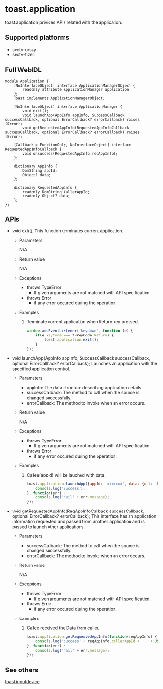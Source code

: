 # toast.application
toast.application privides APIs related with the application.

## Supported platforms
* sectv-orsay
* sectv-tizen

## Full WebIDL
```WebIDL
module Application {
    [NoInterfaceObject] interface ApplicationManagerObject {
        readonly attribute ApplicationManager application;
    };
    Toast implements ApplicationManagerObject;

    [NoInterfaceObject] interface ApplicationManager {
        void exit();
        void launchApp(AppInfo appInfo, SuccessCallback successCallback, optional ErrorCallback? errorCallback) raises (Error);
        void getRequestedAppInfo(RequestedAppInfoCallback successCallback, optional ErrorCallback? errorCallback) raises (Error);
    
    [Callback = FunctionOnly, NoInterfaceObject] interface RequestedAppInfoCallback {
        void onsuccess(RequestedAppInfo reqAppInfo);
    };

    dictionary AppInfo {
        DomString appId;
        Object? data;
    };

    dictionary RequestedAppInfo {
        readonly DomString CallerAppId;
        readonly Object? data;
    };       
};
```

## APIs
* void exit();
This function terminates current application.
	* Parameters

		N/A

	* Return value

		N/A

	* Exceptions
		* throws TypeError
			* If given arguments are not matched with API specification.
		* throws Error
			* if any error occured during the operation.
	* Examples
		1. Terminate current application when Return key pressed.

			```js
			window.addEventListener('keydown', function (e) {
				if(e.keyCode === tvKeyCode.Return) {
					toast.application.exit();
				}
			});
			```

* void launchApp(AppInfo appInfo, SuccessCallback successCallback, optional ErrorCallback? errorCallback);
Launches an application with the specified application control.
	* Parameters
        - appInfo: The data structure describing application details.
        - successCallback: The method to call when the source is changed successfully.
        - errorCallback: The method to invoke when an error occurs.
	* Return value

		N/A

	* Exceptions
		* throws TypeError
			* If given arguments are not matched with API specification.
		* throws Error
			* if any error occured during the operation.
	* Examples
		1. Callee(appId) will be lauched with data.

			```js
	        toast.application.launchApp({appId: 'xxxxxxx', data: {url: 'http://...', info: 'This is video url.'}}, function() {
	        	console.log('success');
	        }, function(err) {
	        	console.log('fail' + err.message);
	        });

			```

* void getRequestedAppInfo(ReqAppInfoCallback successCallback, optional ErrorCallback? errorCallback);
This interface has an application information requested and passed from another application and is passed to launch other applications. 
	* Parameters
	    - successCallback: The method to call when the source is changed successfully.
	    - errorCallback: The method to invoke when an error occurs.
	* Return value

		N/A

	* Exceptions
		* throws TypeError
			* If given arguments are not matched with API specification.
		* throws Error
			* if any error occured during the operation.
	* Examples
		1. Callee received the Data from caller.

			```js
	        toast.application.getRequestedAppInfo(function(reqAppInfo) {
	        	console.log('success' + reqAppInfo.callerAppId + ' ' + JSON.stringify(reqAppInfo.data));
	        }, function(err) {
	        	console.log('fail' + err.message);
	        });
			```


## See others
[toast.inputdevice](toast.inputdevice.md)
